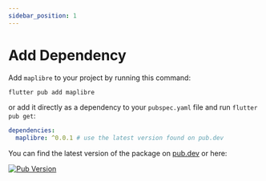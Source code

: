 ```yaml
---
sidebar_position: 1
---
```


# Add Dependency

Add `maplibre` to your project by running this command:

```bash
flutter pub add maplibre
```

or add it directly as a dependency to your `pubspec.yaml` file and run 
`flutter pub get`:

```yaml title="pubspec.yaml"
dependencies:
  maplibre: ^0.0.1 # use the latest version found on pub.dev
```

You can find the latest version of the package on
[pub.dev](https://pub.dev/packages/maplibre) or here:

[![Pub Version](https://img.shields.io/pub/v/maplibre)](https://pub.dev/packages/maplibre)
